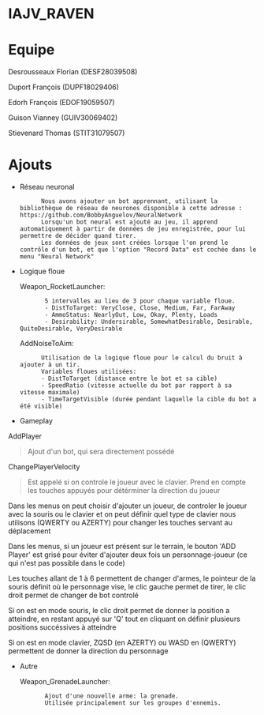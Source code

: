 # IAJV_RAVEN

# Equipe
Desrousseaux Florian (DESF28039508)

Duport François (DUPF18029406)

Edorh François (EDOF19059507)

Guison Vianney (GUIV30069402)

Stievenard Thomas (STIT31079507)

# Ajouts

- Réseau neuronal

            Nous avons ajouter un bot apprennant, utilisant la bibliothèque de réseau de neurones disponible à cette adresse : https://github.com/BobbyAnguelov/NeuralNetwork  
            Lorsqu'un bot neural est ajouté au jeu, il apprend automatiquement à partir de données de jeu enregistrée, pour lui permettre de décider quand tirer.  
            Les données de jeux sont créées lorsque l'on prend le contrôle d'un bot, et que l'option "Record Data" est cochée dans le menu "Neural Network"

- Logique floue

  Weapon_RocketLauncher:
  
			 5 intervalles au lieu de 3 pour chaque variable floue.
  			 - DistToTarget: VeryClose, Close, Medium, Far, FarAway
			 - AmmoStatus: NearlyOut, Low, Okay, Plenty, Loads
			 - Desirability: Undersirable, SomewhatDesirable, Desirable, QuiteDesirable, VeryDesirable

  AddNoiseToAim:  
  
		    Utilisation de la logique floue pour le calcul du bruit à ajouter à un tir.
		    Variables floues utilisées:
		    - DistToTarget (distance entre le bot et sa cible)
		    - SpeedRatio (vitesse actuelle du bot par rapport à sa vitesse maximale)
		    - TimeTargetVisible (durée pendant laquelle la cible du bot a été visible)


- Gameplay

AddPlayer
>Ajout d'un bot, qui sera directement possédé

ChangePlayerVelocity
>Est appelé si on controle le joueur avec le clavier.
Prend en compte les touches appuyés pour détérminer la direction du joueur

Dans les menus on peut choisir d'ajouter un joueur, de controler le joueur avec la souris ou le clavier
et on peut définir quel type de clavier nous utilisons (QWERTY ou AZERTY) pour changer les touches servant au déplacement

Dans les menus, si un joueur est présent sur le terrain, le bouton 'ADD Player' est grisé pour éviter 
d'ajouter deux fois un personnage-joueur (ce qui n'est pas possible dans le code)

Les touches allant de 1 à 6 permettent de changer d'armes, le pointeur de la souris définit où le personnage vise,
le clic gauche permet de tirer, le clic droit permet de changer de bot controlé

Si on est en mode souris, le clic droit permet de donner la position a atteindre, en restant appuyé sur 'Q' tout en cliquant on
définir plusieurs positions succéssives à atteindre

Si on est en mode clavier, ZQSD (en AZERTY) ou WASD en (QWERTY) permettent de donner la direction du personnage 



- Autre

  Weapon_GrenadeLauncher:
  
			 Ajout d'une nouvelle arme: la grenade.
  			 Utilisée principalement sur les groupes d'ennemis.
  
